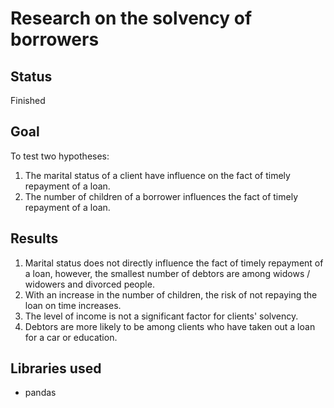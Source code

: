 # Research on the solvency of borrowers
## Status
Finished
## Goal
To test two hypotheses:
1. The marital status of a client have influence on the fact of timely repayment of a loan.
2. The number of children of a borrower influences the fact of timely repayment of a loan.
## Results
1. Marital status does not directly influence the fact of timely repayment of a loan, however, the smallest number of debtors are among widows / widowers and divorced people.
2. With an increase in the number of children, the risk of not repaying the loan on time increases.
3. The level of income is not a significant factor for clients' solvency.
4. Debtors are more likely to be among clients who have taken out a loan for a car or education.
## Libraries used
* pandas
